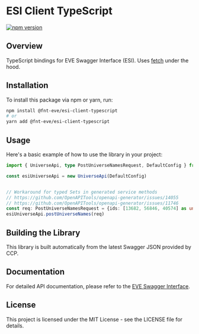 # ESI Client TypeScript

[![npm version](https://img.shields.io/npm/v/@fnt-eve/esi-client-typescript)](https://www.npmjs.com/package/@fnt-eve/esi-client-typescript)

## Overview
TypeScript bindings for EVE Swagger Interface (ESI). Uses [fetch](https://openapi-generator.tech/docs/generators/typescript-fetch/) under the hood.

## Installation

To install this package via npm or yarn, run:

```bash
npm install @fnt-eve/esi-client-typescript
# or
yarn add @fnt-eve/esi-client-typescript
```

## Usage

Here's a basic example of how to use the library in your project:

```typescript
import { UniverseApi, type PostUniverseNamesRequest, DefaultConfig } from '@fnt-eve/esi-client-typescript';

const esiUniverseApi = new UniverseApi(DefaultConfig)


// Workaround for typed Sets in generated service methods
// https://github.com/OpenAPITools/openapi-generator/issues/14055
// https://github.com/OpenAPITools/openapi-generator/issues/11746
const req: PostUniverseNamesRequest = {ids: [13682, 56846, 40574] as unknown as Set<number>}
esiUniverseApi.postUniverseNames(req)
```

## Building the Library
This library is built automatically from the latest Swagger JSON provided by CCP.

## Documentation

For detailed API documentation, please refer to the [EVE Swagger Interface](https://esi.evetech.net/ui/).

## License
This project is licensed under the MIT License - see the LICENSE file for details.